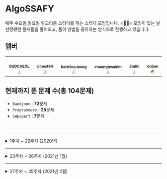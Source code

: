 # AlgoSSAFY

매주 수요일,일요일 알고리즘 스터디를 하는 스터디 모임입니다. 🔥🧑‍💻🔥
모임이 있는 날 선정했던 문제들을 풀어오고, 풀이 방법을 공유하는 방식으로 진행하고 있습니다.
<br>

## 멤버
<table>
  <tr>
    <td align="center"><a href="https://github.com/dudcheol"><img src="https://avatars.githubusercontent.com/u/40655666?s=400&u=4709e0c1faf1af8499e52a07070075aa0b9f6cdc&v=4" width="100px;" alt=""/><br /><sub><b>DUDCHEOL</b><img src="https://raw.githubusercontent.com/devicons/devicon/master/icons/java/java-original.svg" alt="java" width="15" height="15"/></sub></a><br /></td>
    <td align="center"><a href="https://github.com/pinest94"><img src="https://avatars.githubusercontent.com/u/31653025?s=400&u=e1e05fc1d4800aec4f2b54e46eb7b22a46c10db0&v=4" width="100px;" alt=""/><br /><sub><b>pinest94</b><img src="https://raw.githubusercontent.com/devicons/devicon/master/icons/java/java-original.svg" alt="java" width="15" height="15"/></sub></a><br /></td>
    <td align="center"><a href="https://github.com/ParkYooJeong"><img src="https://avatars.githubusercontent.com/u/57359207?s=400&v=4" width="100px;" alt=""/><br /><sub><b>ParkYooJeong</b></sub><img src="https://raw.githubusercontent.com/devicons/devicon/master/icons/java/java-original.svg" alt="java" width="15" height="15"/></a><br /></td>
    <td align="center"><a href="https://github.com/cheonghwakim"><img src="https://avatars.githubusercontent.com/u/43662673?s=400&v=4" width="100px;" alt=""/><br /><sub><b>cheonghwakim</b></sub><img src="https://raw.githubusercontent.com/devicons/devicon/master/icons/java/java-original.svg" alt="java" width="15" height="15"/></a><br /></td>
    <td align="center"><a href="https://github.com/Endki"><img src="https://avatars.githubusercontent.com/u/24868601?s=400&u=17d281d52787a0d0df6bad9f3b1526d1c6cb5a83&v=4" width="100px;" alt=""/><br /><sub><b>Endki</b><img src="https://raw.githubusercontent.com/devicons/devicon/master/icons/java/java-original.svg" alt="java" width="15" height="15"/></sub></a><br /></td>
        <td align="center"><a href="https://github.com/doljae"><img src="https://static.solved.ac/uploads/profile/360x360/fee1816731554225d28d60c04d73150526132263.png" width="100px;" alt=""/><br /><sub><b>doljae</b><img src="https://raw.githubusercontent.com/devicons/devicon/master/icons/python/python-original.svg" alt="python" width="15" height="15"/></sub></a><br /></td>
  </tr>
</table>


## 현재까지 푼 문제 수(총 104문제)

* `Baekjoon` : **72**문제
* `Programmers` : **25**문제
* `SWExpert` : **7**문제

<br>

---

<details>
    <summary>1주차 ~ 22주차 (2020년)</summary>
### 1주차 (07/29, 08/01)

* [해시](https://d2.naver.com/helloworld/831311)
* [Java 8 API 스택 공식문서](https://docs.oracle.com/javase/8/docs/api/java/util/Stack.html)
* [스택관련 블로그](https://gmlwjd9405.github.io/2018/08/03/data-structure-stack.html)
* [2019 카카오 개발자 겨울 인턴십](https://programmers.co.kr/learn/challenges?tab=all_challenges)
* [2020 카카오 인턴십](https://programmers.co.kr/learn/challenges?tab=all_challenges)

### 2주차 (08/05, 08/09)

* 순열과 조합
* 정렬
* Union-Find
* Kruskal Algorithm

### 3주차 (08/12, 08/16)
* 2018 카카오 블라인드 채용

### 4주차 (08/19, 08/23)
* 2018 카카오 블라인드 채용

### 5주차 (08/26, 08/30)
* Trie 자료구조 학습
* 2018 카카오 블라인드 채용
* 2019 카카오 블라인드 채용

### 6주차 (9/2, 9/6)
* [2019 카카오 블라인드 채용 - 무지의 먹방 라이브](https://programmers.co.kr/learn/courses/30/lessons/42891)
* [2019 카카오 블라인드 채용 - 실패율](https://programmers.co.kr/learn/courses/30/lessons/42889)
* [Baekjoon - 녹색입은 애가 젤다지](https://www.acmicpc.net/problem/4485)
* [Baekjoon - 샘터](https://www.acmicpc.net/problem/18513)

### 7주차 (9/9, 기업 코딩테스트로 인한 휴무)
* [swexpert - 규영이와 인영이의 카드게임](https://swexpertacademy.com/main/code/problem/problemDetail.do?contestProbId=AWgv9va6HnkDFAW0&categoryId=AWgv9va6HnkDFAW0&categoryType=CODE&&&)
* [swexpert - 보호 필름](https://swexpertacademy.com/main/code/problem/problemDetail.do?contestProbId=AV5V1SYKAaUDFAWu&categoryId=AV5V1SYKAaUDFAWu&categoryType=CODE)

### 8주차 (9/16, 9/20)
* [swexpert - 최솟값으로 이동하기](https://swexpertacademy.com/main/code/problem/problemDetail.do?contestProbId=AWDTN0cKr1oDFAWD&categoryId=AWDTN0cKr1oDFAWD&categoryType=CODE)
* [swexpert - 홈 방범 서비스](https://swexpertacademy.com/main/code/problem/problemDetail.do?contestProbId=AV5V61LqAf8DFAWu&categoryId=AV5V61LqAf8DFAWu&categoryType=CODE)
* [Baekjoon - 스타트 택시](https://www.acmicpc.net/problem/19238)
* [Baekjoon - 어른 상어](https://www.acmicpc.net/problem/19237)

### 9주차 (추석휴무, 10/4)
* [Baekjoon - 구슬 탈출 2](https://www.acmicpc.net/problem/13460)
* [Baekjoon - 청소년 상어](https://www.acmicpc.net/problem/19236)

### 10주차 (10/7, 10/11)
* [Baekjoon - 2048(Easy)](https://www.acmicpc.net/problem/12100)
* [Baekjoon - 뱀](https://www.acmicpc.net/problem/3190)
* [Baekjoon - 경사로](https://www.acmicpc.net/problem/14890)
* [Baekjoon - 시험 감독](https://www.acmicpc.net/problem/13458)

### 11주차 (10/14, 삼성 역량테스트로 인한 휴무)
* [Baekjoon - 주사위 굴리기](https://www.acmicpc.net/problem/14499)
* [Baekjoon - 큐빙](https://www.acmicpc.net/problem/5373)

### 12주차 (10/21, 10/25)
* [Programmers - 가장 먼 노드](https://programmers.co.kr/learn/courses/30/lessons/49189)
* [Programmers - 순위](https://programmers.co.kr/learn/courses/30/lessons/49191)
* [Kruskal Algorithm](https://blog.naver.com/ssarang8649/221038259400)
* [Prim Algorithm](http://blog.naver.com/PostView.nhn?blogId=ssarang8649&logNo=220992988177)
* [Dijkstra Algorithm](https://gaybee.tistory.com/34)
* [Floyd-Warshall Algorithm](https://velog.io/@pandahun/%EC%95%8C%EA%B3%A0%EB%A6%AC%EC%A6%98-%EC%A0%95%EB%A6%AC-%ED%94%8C%EB%A1%9C%EC%9D%B4%EB%93%9C-%EC%9B%8C%EC%85%9C-%EB%B0%B1%EC%A4%80-11404-java)
* [Bellman-Ford Algorithm](https://code0xff.tistory.com/24)

### 13주차 (10/28, 11/01)
* [Baekjoon - 빗물](https://www.acmicpc.net/problem/14719)
* [Baekjoon - 타임머신](https://www.acmicpc.net/problem/1440)
* [Baekjoon - 별자리 만들기](https://www.acmicpc.net/problem/4386)
* [Baekjoon - 특정한 최단 경우](https://www.acmicpc.net/problem/1504)

### 14주차 (11/04, 11/08)
* [Baekjoon - Puyo Puyo](https://www.acmicpc.net/problem/11559)
* [Baekjoon - 나이트의 이동](https://www.acmicpc.net/problem/7562)
* [Baekjoon - 네트워크 연결](https://www.acmicpc.net/problem/1922)
* [Baekjoon - 불!](https://www.acmicpc.net/problem/4179)
* [Baekjoon - 적록색약](https://www.acmicpc.net/problem/10026)

### 15주차 (11/11, 11/15)
* [Baekjoon - 무서운 아르바이트](https://www.acmicpc.net/problem/12846)
* [Baekjoon - SNS](https://www.acmicpc.net/problem/2533)
* [Baekjoon - 게임 개발](https://www.acmicpc.net/problem/1516)
* [Baekjoon - 외계인의 기타연주](https://www.acmicpc.net/problem/2841)
* [Baekjoon - 소용돌이 예쁘게 출력하기](https://www.acmicpc.net/problem/1022)

### 16주차 (11/18, 11/22)
* [Baekjoon - 후보 추천하기](https://www.acmicpc.net/problem/1713)
* [Baekjoon - 미친 아두이노](https://www.acmicpc.net/problem/8972)

### 17주차 (11/29, SSAFY FINAL PROJECT로 인한 휴무)
* [Baekjoon - 여행 가자](https://www.acmicpc.net/problem/1976)
* [Baekjoon - 전화번호 목록](https://www.acmicpc.net/problem/5052)

### 18주차 (12/2, 12/6)
* [Baekjoon - 카드 정렬하기](https://www.acmicpc.net/problem/1715)
* [Baekjoon - 보석 도둑](https://www.acmicpc.net/problem/1202)
* [Baekjoon - 친구 네트워크](https://www.acmicpc.net/problem/4195)
* [Baekjoon - 문자열 폭발](https://www.acmicpc.net/problem/9935)

### 19주차 (12/9, 일부인원 개인사정 및 해커톤 참가로 인한 휴무)
* [Baekjoon - 음주 코딩](https://www.acmicpc.net/problem/5676)
* [Baekjoon - 소수의 곱](https://www.acmicpc.net/problem/2014)

### 20주차 (12/16, 12/20)
* [Baekjoon - 오큰수](https://www.acmicpc.net/problem/17298)
* [Baekjoon - 감소하는 수](https://www.acmicpc.net/problem/1038)
* [Baekjoon - 옥상 정원 꾸미기](https://www.acmicpc.net/problem/6198)
* [Baekjoon - 오등큰수](https://www.acmicpc.net/problem/17299)
* [Baekjoon - 괄호 제거](https://www.acmicpc.net/problem/2800)

### 21주차 (12/23, 12/27)
* [Baekjoon - 강의실 배정](https://www.acmicpc.net/problem/11000)
* [Baekjoon - 색종이 붙이기](https://www.acmicpc.net/problem/17136)
* [Baekjoon - 집합의 표현](https://www.acmicpc.net/problem/1717)
* [Baekjoon - ⚾](https://www.acmicpc.net/problem/17281)

### 22주차 (12/30, 2021-1/3)

* [Baekjoon - 연료 채우기](https://www.acmicpc.net/problem/1826)
* [Baekjoon - 레이저 통신](https://www.acmicpc.net/problem/6087)
* [Baekjoon - 화장실의 규칙](https://www.acmicpc.net/problem/19640)
* [Baekjoon - Brainf**k 인터프리터](https://www.acmicpc.net/problem/3954)

</details>

---

<details>
    <summary>23주차 ~ 26주차 (2021년 1월)</summary>

### 23주차 (1/6, 1/10)

* [Baekjoon - 배열 돌리기 4](https://www.acmicpc.net/problem/17406)
* [Baekjoon - 압축](https://www.acmicpc.net/problem/1662)
* [Baekjoon - 게리맨더링](https://www.acmicpc.net/problem/17471)
* [Baekjoon - 컵라면](https://www.acmicpc.net/problem/1781)

### 24주차 (1/13, 1/17)

* [Baekjoon - 이중 우선순위 큐](https://www.acmicpc.net/problem/7662)
* [Baekjoon - 크게 만들기](https://www.acmicpc.net/problem/2812)
* [Baekjoon - 다리 만들기 2](https://www.acmicpc.net/problem/17472)
* [Baekjoon - 싸지방에 간 준하](https://www.acmicpc.net/problem/12764)

### 25주차 (1/20, 1/24)

* [Baekjoon - Count Circle Groups](https://www.acmicpc.net/problem/10216)
* [Baekjoon - 휴게소 세우기](https://www.acmicpc.net/problem/1477)
* [Baekjoon - 멀티탭 스케줄링](https://www.acmicpc.net/problem/1700)
* [Baekjoon - 센서](https://www.acmicpc.net/problem/2212)

### 26주차 (1/27, 1/31)

* [Baekjoon - 빙산](https://www.acmicpc.net/problem/2573)
* [Baekjoon - 평범한 배낭](https://www.acmicpc.net/problem/12865)
* [Baekjoon - 통학버스](https://www.acmicpc.net/problem/2513)
* [Baekjoon - 스타트링크](https://www.acmicpc.net/problem/5014)

</details>

---

<details>
    <summary>27주차 ~ 35주차 (2021년 2월)</summary>

### 27주차 (2/3, 2/7)

- [Baekjoon - 회장뽑기](https://www.acmicpc.net/problem/2660)
- [Baekjoon - 치즈](https://www.acmicpc.net/problem/2636)
- [Baekjoon - 비숍](https://www.acmicpc.net/problem/1799)
- [Baekjoon - 비밀번호](https://www.acmicpc.net/problem/13908)

### SSAFY 공통 프로젝트 마무리로 인해 2주간 휴무 (2/8 ~ 2/19)

### SSAFY 공통 프로젝트 발표회 준비로 인한 휴무 (~ 2/24)

### 28주차 (3/7)

- [Programmers - 신규 아이디 추천](https://programmers.co.kr/learn/courses/30/lessons/72410)
- [Programmers - 메뉴 리뉴얼](https://programmers.co.kr/learn/courses/30/lessons/72411)
- [Programmers - 순위 검색](https://programmers.co.kr/learn/courses/30/lessons/72412)

### 29주차 (3/10, 3/14)

- [Programmers - 합승 택시 요금](https://programmers.co.kr/learn/courses/30/lessons/72413)
- [Programmers - 광고 삽입](https://programmers.co.kr/learn/courses/30/lessons/72414)
- [SWExpert - 미생물 격리](https://swexpertacademy.com/main/code/problem/problemDetail.do?contestProbId=AV597vbqAH0DFAVl)

### 30주차 (3/17)

- [Programmers - 쿼드압축 후 개수 세기](https://programmers.co.kr/learn/courses/30/lessons/68936)

### 31주차 (3/24, 3/28)

- [Programmers - 카드 짝 맞추기](https://programmers.co.kr/learn/courses/30/lessons/72415)
- [Programmers - 멀리 뛰기](https://programmers.co.kr/learn/courses/30/lessons/12914)

### 32주차 (3/31)

- [SWExpert - 차량 정비소](https://swexpertacademy.com/main/code/problem/problemDetail.do?contestProbId=AV6c6bgaIuoDFAXy&categoryId=AV6c6bgaIuoDFAXy&categoryType=CODE&problemTitle=%EB%AA%A8%EC%9D%98&orderBy=FIRST_REG_DATETIME&selectCodeLang=ALL&select-1=&pageSize=10&pageIndex=2)

### 33주차 (4/4)

- [SWExpert - 디저트 카페](https://swexpertacademy.com/main/code/problem/problemDetail.do?contestProbId=AV5VwAr6APYDFAWu)

### SSAFY 특화 프로젝트 마무리로 인한 휴무 (~4/11)

### SSAFY 특화 프로젝트 발표회 준비로 인한 휴무 (~4/17)

### 34주차 (4/18)

- [Baekjoon - 로봇 시뮬레이션](https://www.acmicpc.net/problem/2174)

### 35주차 (4/21)

- [Baekjoon - 여왕벌](https://www.acmicpc.net/problem/10836)

### SSAFY 특화 프로젝트 마무리로 인한 휴무 (~5/23)

</details>
